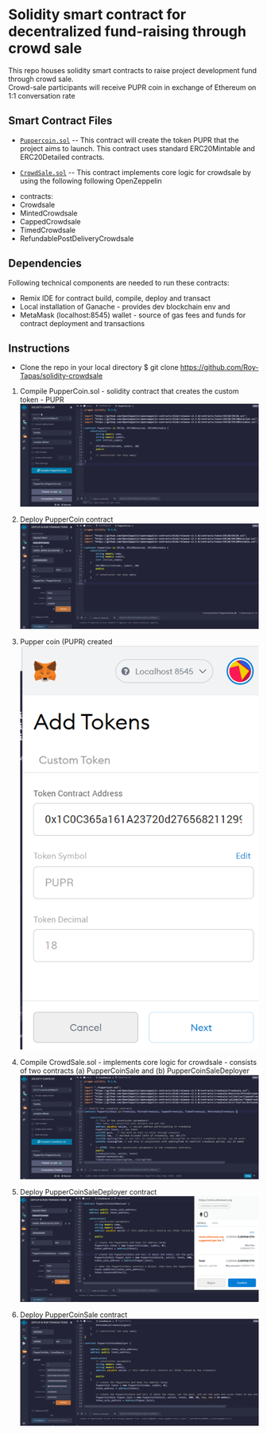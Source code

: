 # Solidity smart contract for decentralized fund-raising through crowd sale
This repo houses solidity smart contracts to raise project development fund through crowd sale.   
Crowd-sale participants will receive PUPR coin in exchange of Ethereum on 1:1 conversation rate
    

## Smart Contract Files

* [`Puppercoin.sol`](PupperCoin.sol) -- This contract will create the token PUPR that the project aims to launch. This contract uses standard ERC20Mintable and ERC20Detailed contracts.

* [`CrowdSale.sol`](CrowdSale.sol) -- This contract implements core logic for crowdsale by using the following following OpenZeppelin 
- contracts:  
- Crowdsale  
- MintedCrowdsale  
- CappedCrowdsale  
- TimedCrowdsale  
- RefundablePostDeliveryCrowdsale  


## Dependencies
Following technical components are needed to run these contracts:
* Remix IDE for contract build, compile, deploy and transact
* Local installation of Ganache - provides dev blockchain env and 
* MetaMask (localhost:8545) wallet - source of gas fees and funds for contract deployment and transactions

## Instructions
* Clone the repo in your local directory $ git clone https://github.com/Roy-Tapas/solidity-crowdsale

1) Compile PupperCoin.sol - solidity contract that creates the custom token - PUPR
   ![CompilePupperCoin](Images/1-PupperCoin-compile.PNG)

2) Deploy PupperCoin contract  
   ![DeployPupperCoin](Images/2-PupperCoinDeploy.PNG)

3) Pupper coin (PUPR) created  
   ![PupperCoinCreated](Images/2.1-Puppercoin-created.PNG)

4) Compile CrowdSale.sol - implements core logic for crowdsale - consists of two contracts (a) PupperCoinSale and (b) PupperCoinSaleDeployer  
   ![CompileCrowdSale](Images/3-CrowdSale-compile.PNG)

5) Deploy PupperCoinSaleDeployer contract
   ![DeployPupperCoinSaleDeployer](Images/5-PupperCoinSaleDeployer-deploy.PNG)

6) Deploy PupperCoinSale contract
   ![DeployPupperCoinSale](Images/4-PupperCoinSaleDeploy.PNG)

